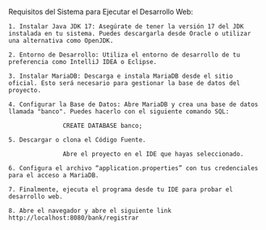 Requisitos del Sistema para Ejecutar el Desarrollo Web:

    1. Instalar Java JDK 17: Asegúrate de tener la versión 17 del JDK instalada en tu sistema. Puedes descargarla desde Oracle o utilizar una alternativa como OpenJDK.
       
    2. Entorno de Desarrollo: Utiliza el entorno de desarrollo de tu preferencia como IntelliJ IDEA o Eclipse.
       
    3. Instalar MariaDB: Descarga e instala MariaDB desde el sitio oficial. Esto será necesario para gestionar la base de datos del proyecto.
       
    4. Configurar la Base de Datos: Abre MariaDB y crea una base de datos llamada "banco". Puedes hacerlo con el siguiente comando SQL:
       
                   CREATE DATABASE banco;
       
    5. Descargar o clona el Código Fuente.
       
                   Abre el proyecto en el IDE que hayas seleccionado.
       
    6. Configura el archivo “application.properties” con tus credenciales para el acceso a MariaDB.
       
    7. Finalmente, ejecuta el programa desde tu IDE para probar el desarrollo web.
       
    8. Abre el navegador y abre el siguiente link http://localhost:8080/bank/registrar 
   


    

